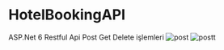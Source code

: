 # HotelBookingAPI
ASP.Net 6 Restful Api Post Get Delete işlemleri 
![post](https://github.com/gizemyigitt/HotelBookingAPI/assets/63100787/00c46a81-236c-416f-ba8b-ab21e77a2013)
![postt](https://github.com/gizemyigitt/HotelBookingAPI/assets/63100787/9e9150bd-05b3-4f0d-88ac-1f74f36efca8)
